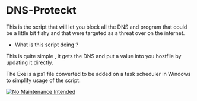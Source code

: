 # DNS-Proteckt
This is the script that will let you block all the DNS and program that could be a little bit fishy and that were targeted as a threat over on the internet.

+ What is this script doing ? 

This is quite simple , it gets the DNS and put a value into you hostfile by updating it directly.


The Exe is a ps1 file converted to be added on a task scheduler in Windows to simplify usage of the script.

[![No Maintenance Intended](http://unmaintained.tech/badge.svg)](http://unmaintained.tech/)
